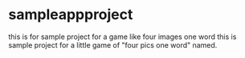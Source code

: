 # sampleappproject
this is for sample project for a game like four images one word
this is sample project for a little game of "four pics one word" named.
